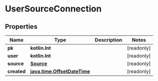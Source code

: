 
# UserSourceConnection

## Properties
Name | Type | Description | Notes
------------ | ------------- | ------------- | -------------
**pk** | **kotlin.Int** |  |  [readonly]
**user** | **kotlin.Int** |  |  [readonly]
**source** | [**Source**](Source.md) |  |  [readonly]
**created** | [**java.time.OffsetDateTime**](java.time.OffsetDateTime.md) |  |  [readonly]



